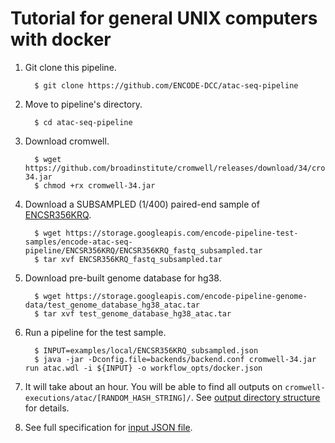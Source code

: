 Tutorial for general UNIX computers with docker
===============================================

1. Git clone this pipeline.
    ```
      $ git clone https://github.com/ENCODE-DCC/atac-seq-pipeline
    ```

2. Move to pipeline's directory.
    ```
      $ cd atac-seq-pipeline
    ```

3. Download cromwell.
    ```
      $ wget https://github.com/broadinstitute/cromwell/releases/download/34/cromwell-34.jar
      $ chmod +rx cromwell-34.jar
    ```

4. Download a SUBSAMPLED (1/400) paired-end sample of [ENCSR356KRQ](https://www.encodeproject.org/experiments/ENCSR356KRQ/).
    ```
      $ wget https://storage.googleapis.com/encode-pipeline-test-samples/encode-atac-seq-pipeline/ENCSR356KRQ/ENCSR356KRQ_fastq_subsampled.tar
      $ tar xvf ENCSR356KRQ_fastq_subsampled.tar
    ```

5. Download pre-built genome database for hg38.
    ```
      $ wget https://storage.googleapis.com/encode-pipeline-genome-data/test_genome_database_hg38_atac.tar
      $ tar xvf test_genome_database_hg38_atac.tar
    ```

6. Run a pipeline for the test sample.
    ```
      $ INPUT=examples/local/ENCSR356KRQ_subsampled.json
      $ java -jar -Dconfig.file=backends/backend.conf cromwell-34.jar run atac.wdl -i ${INPUT} -o workflow_opts/docker.json
    ```

7. It will take about an hour. You will be able to find all outputs on `cromwell-executions/atac/[RANDOM_HASH_STRING]/`. See [output directory structure](output.md) for details.

8. See full specification for [input JSON file](input.md).
